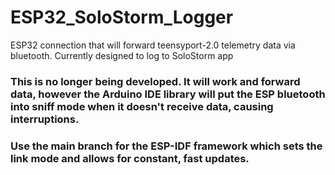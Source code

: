 # ESP32_SoloStorm_Logger
ESP32 connection that will forward teensyport-2.0 telemetry data via bluetooth.  Currently designed to log to SoloStorm app

### This is no longer being developed.  It will work and forward data, however the Arduino IDE library will put the ESP bluetooth into sniff mode when it doesn't receive data, causing interruptions.

### Use the main branch for the ESP-IDF framework which sets the link mode and allows for constant, fast updates.